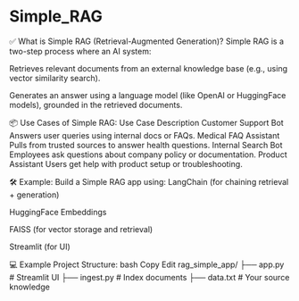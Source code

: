 # Simple_RAG

✅ What is Simple RAG (Retrieval-Augmented Generation)?
Simple RAG is a two-step process where an AI system:

Retrieves relevant documents from an external knowledge base (e.g., using vector similarity search).

Generates an answer using a language model (like OpenAI or HuggingFace models), grounded in the retrieved documents.

📦 Use Cases of Simple RAG:
Use Case	Description
Customer Support Bot	Answers user queries using internal docs or FAQs.
Medical FAQ Assistant	Pulls from trusted sources to answer health questions.
Internal Search Bot	Employees ask questions about company policy or documentation.
Product Assistant	Users get help with product setup or troubleshooting.

🛠️ Example: Build a Simple RAG app using:
LangChain (for chaining retrieval + generation)

HuggingFace Embeddings

FAISS (for vector storage and retrieval)

Streamlit (for UI)

💻 Example Project Structure:
bash
Copy
Edit
rag_simple_app/
├── app.py              # Streamlit UI
├── ingest.py           # Index documents
├── data.txt            # Your source knowledge
